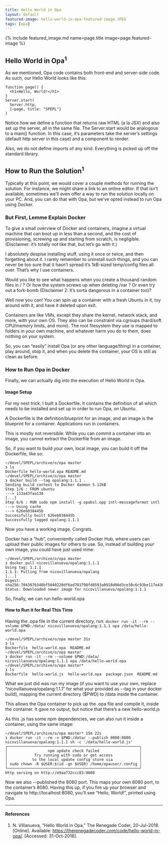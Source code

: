 ```yaml
---
title: Hello World in Opa
layout: default
featured-image: hello-world-in-opa-featured-image.JPEG
tags: [opa]
---
```


{% include featured_image.md name=page.title image=page.featured-image %}

## Hello World in Opa<sup>1</sup>

As we mentioned, Opa code contains both front-end and server-side code. As
such, our Hello World looks like this:

```opa
function page() {
  <h1>Hello, World!</h1>
}
Server.start(
  Server.http,
  {~page, title: "SPEPL"}
)
```

Notice how we define a function that returns raw HTML (a la JSX) and also set
up the server, all in the same file. The Server.start would be analogous to a
main() function. In this case, it’s parameters take the server’s settings
(default http server in this case) and a component to render.

Also, we do not define imports of any kind. Everything is picked up off the
standard library.

## How to Run the Solution<sup>1</sup>

Typically at this point, we would cover a couple methods for running the solution.
For instance, we might share a link to an online editor. If that isn’t available,
sometimes we’ll even offer a way to run the solution locally on your PC. And,
you can do that with Opa, but we’ve opted instead to run Opa using Docker.

### But First, Lemme Explain Docker

To give a small overview of Docker and containers, imagine a virtual machine that
can boot up in less than a second, and the cost of provisioning, screwing up and
starting from scratch, is negligible. (Disclaimer: it’s totally not like that,
but let’s go with it.)

I absolutely despise installing stuff, using it once or twice, and then forgetting
about it. I rarely remember to uninstall such things, and you can never be too
sure that it hasn’t spread it’s 1kB-sized temp/config files all over. That’s why
I use containers.

Would you like to see what happens when you create a thousand random files
in / ? Or how the system screws up when deleting /var ? Or even try out a
fork-bomb (Disclaimer 2: It’s sorta dangerous in a container too)?

Well now you can! You can spin up a container with a fresh Ubuntu in it, toy
around with it, and have it deleted upon exit.

Containers are like VMs, except they share the kernel, network stack, and more,
with your own OS. They also can be constraint via cgroups (hard/soft CPU/memory
limits, and more). The root filesystem they use is mapped to folders in your
own machine, and whatever harm you do to them, does nothing on your system.

So, you can “easily” install Opa (or any other language/thing) in a container,
play around, stop it, and when you delete the container, your OS is still as
clean as before.

### How to Run Opa in Docker

Finally, we can actually dig into the execution of Hello World in Opa.

#### Image Setup

For my next trick, I built a Dockerfile. It contains the definition of all
which needs to be installed and set up in order to run Opa, on Ubuntu.

A Dockerfile is the definition/blueprint for an image, and an image is the
blueprint for a container. Applications run in containers.

This is mostly not reversible: While you can commit a container into an image,
you cannot extract the Dockerfile from an image.

So, if you want to build your own, local image, you can build it off the
Dockerfile, like so:

```console
~/devel/SPEPL/archive/o/opa master
❯ ls
Dockerfile hello-world.opa README.md
~/devel/SPEPL/archive/o/opa master
❯ docker build --tag opalang:1.1.1 .
Sending build context to Docker daemon 5.12kB
Step 1/6 : FROM ubuntu
---> 113a43faa138
[...]
Step 6/6 : RUN sudo npm install -g opabsl.opp intl-messageformat intl
---> Using cache
---> 626e6038445b
Successfully built 626e6038445b
Successfully tagged opalang:1.1.1
```

Now you have a working image. Congrats.

Docker has a “hub”, conveniently called Docker Hub, where users can upload
their public images for others to use. So, instead of building your own image,
you could have just used mine:

```console
~/devel/SPEPL/archive/o/opa master
❯ docker pull nicovillanueva/opalang:1.1.1
Using tag: 1.1.1
1.1.1: Pulling from nicovillanueva/opalang
[...]
Digest: sha256:7043076348bf5040220df6ad703798fd8593a0918d06d3ce30c6c93be117e430
Status: Downloaded newer image for nicovillanueva/opalang:1.1.1
```

So, finally, we can run hello-world.opa

#### How to Run it for Real This Time

Having the .opa file in the current directory, run: `docker run -it --rm --volume $PWD:/data/ nicovillanueva/opalang:1.1.1 opa /data/hello-world.opa`

```console
~/devel/SPEPL/archive/o/opa master 31s
❯ ls
Dockerfile  hello-world.opa  README.md
~/devel/SPEPL/archive/o/opa master
❯ docker run -it --rm --volume $PWD:/data/ nicovillanueva/opalang:1.1.1 opa /data/hello-world.opa
~/devel/SPEPL/archive/o/opa master*
❯ ls
Dockerfile  hello-world.js  hello-world.opa  package.json  README.md
```

What we just did was run my image (if you want to use your own, replace
“nicovillanueva/opalang:1.1.1” for what your provided as --tag in your docker build),
mapping the current directory ($PWD) to /data inside the container.

This allows the Opa container to pick up the .opa file and compile it, inside
the container. It gave no output, but notice that there’s a new hello-world.js

As this .js has some npm dependencies, we can also run it inside a container,
using the same image:

```console
~/devel/SPEPL/archive/o/opa master* 15m 22s
❯ docker run -it --rm -v $PWD:/data/ --publish 8080:8080 nicovillanueva/opalang:1.1.1 sh -c '/data/hello-world.js'
┌───────────────────────────────────────────────────────────┐
│                  npm update check failed                  │
│            Try running with sudo or get access            │
│           to the local update config store via            │
│ sudo chown -R $USER:$(id -gn $USER) /home/opauser/.config │
└───────────────────────────────────────────────────────────┘
Http serving on http://e9aa732ccc83:8080
```

Now we also --published the 8080 port. This maps your own 8080 port, to the
container’s 8080. Having this up, if you fire up your browser and navigate
to http://localhost:8080, you’ll see “Hello, World!”, printed using Opa.

---

#### References

1. N. Villanueva, “Hello World in Opa,” The Renegade Coder, 20-Jul-2018.
  [Online]. Available: <https://therenegadecoder.com/code/hello-world-in-opa/>.
  [Accessed: 31-Oct-2018].
